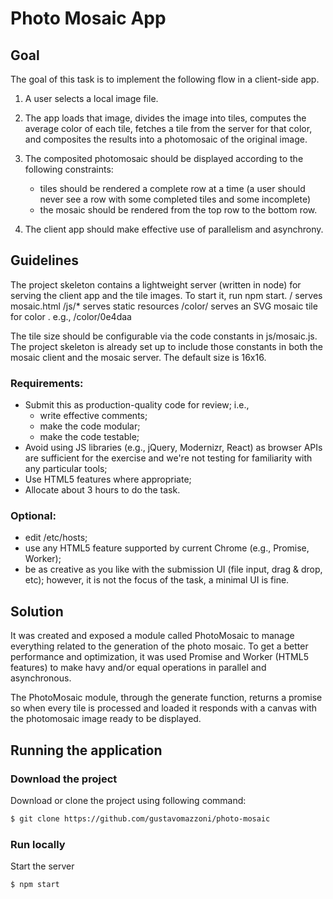 # Photo Mosaic App
## Goal

The goal of this task is to implement the following flow in a client-side app.

1. A user selects a local image file.

2. The app loads that image, divides the image into tiles, computes the average
   color of each tile, fetches a tile from the server for that color, and
   composites the results into a photomosaic of the original image.

3. The composited photomosaic should be displayed according to the following
   constraints:
    - tiles should be rendered a complete row at a time (a user should never
      see a row with some completed tiles and some incomplete)
    - the mosaic should be rendered from the top row to the bottom row.
    
4. The client app should make effective use of parallelism and asynchrony.


## Guidelines

The project skeleton contains a lightweight server (written in node) for
serving the client app and the tile images. To start it, run npm start.
  /              serves mosaic.html
  /js/*          serves static resources
  /color/<hex>   serves an SVG mosaic tile for color <hex>.  e.g., /color/0e4daa

The tile size should be configurable via the code constants in js/mosaic.js.
The project skeleton is already set up to include those constants in both the
mosaic client and the mosaic server.  The default size is 16x16.

### Requirements:
 - Submit this as production-quality code for review; i.e.,
   - write effective comments; 
   - make the code modular;
   - make the code testable;
 - Avoid using JS libraries (e.g., jQuery, Modernizr, React) as browser APIs
   are sufficient for the exercise and we're not testing for familiarity with
   any particular tools;
 - Use HTML5 features where appropriate;
 - Allocate about 3 hours to do the task.

### Optional:
 - edit /etc/hosts;
 - use any HTML5 feature supported by current Chrome (e.g., Promise, Worker);
 - be as creative as you like with the submission UI (file input, drag & drop,
   etc); however, it is not the focus of the task, a minimal UI is fine.

## Solution

It was created and exposed a module called PhotoMosaic to manage everything related to the generation of the photo mosaic. To get a better performance and optimization, it was used Promise and Worker (HTML5 features) to make havy and/or equal operations in parallel and asynchronous.

The PhotoMosaic module, through the generate function, returns a promise so when every tile is processed and loaded it responds with a canvas with the photomosaic image ready to be displayed.

## Running the application
### Download the project
Download or clone the project using following command:
```sh
$ git clone https://github.com/gustavomazzoni/photo-mosaic
```

### Run locally
Start the server
```sh
$ npm start
```

